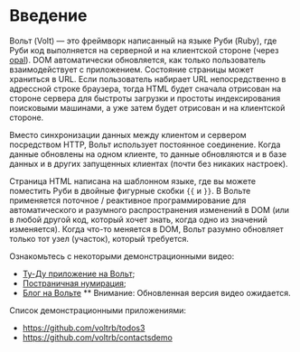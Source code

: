 Введение
=======

Вольт (Volt) — это фреймворк написанный на языке Руби (Ruby), где Руби код выполняется на серверной и на клиентской стороне (через [opal](https://github.com/opal/opal)). DOM автоматически обновляется, как только пользователь взаимодействует с приложением. Состояние страницы может храниться в URL. Если пользователь набирает URL непосредственно в адрессной строке браузера, тогда HTML будет сначала отрисован на стороне сервера для быстроты загрузки и простоты индексирования поисковыми машинами, а уже затем будет отрисован и на клиентской стороне.

Вместо синхронизации данных между клиентом и сервером посредством HTTP, Вольт использует постоянное соединение. Когда данные обновлены на одном клиенте, то данные обновляются и в базе данных и в других запущенных клиентах (почти без никаких настроек).

Страница HTML написана на шаблонном языке, где вы можете поместить Руби в двойные фигурные скобки ```{{```
 и ```}}```. В Вольте применяется поточное / реактивное программирование для автоматического и разумного распространения изменений в DOM (или в любой другой код, который хочет знать, когда одно из значений изменяется). Когда что-то меняется в DOM, Вольт разумно обновляет только тот узел (участок), который требуется.

Ознакомьтесь с некоторыми демонстрационными видео:
* [Ту-Ду приложение на Вольт](https://www.youtube.com/watch?v=Tg-EtRnMz7o);
* [Постраничная нумирация](https://www.youtube.com/watch?v=1uanfzMLP9g);
* [Блог на Вольте](https://www.youtube.com/watch?v=c478sMlhx1o) ** Внимание: Обновленная версия видео ожидается.

Список демонстрационными приложениями:
* https://github.com/voltrb/todos3
* https://github.com/voltrb/contactsdemo

